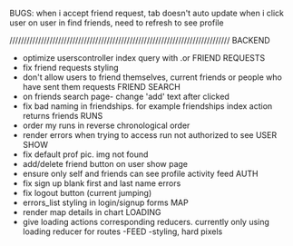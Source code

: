 BUGS:
when i accept friend request, tab doesn't auto update
when i click user on user in find friends, need to refresh to see profile

/////////////////////////////////////////////////////////////////////////////
BACKEND
- optimize userscontroller index query with .or
FRIEND REQUESTS
- fix friend requests styling
- don't allow users to friend themselves, current friends or people who have sent them requests
FRIEND SEARCH
- on friends search page- change 'add' text after clicked
- fix bad naming in friendships. for example friendships index action returns friends
RUNS
- order my runs in reverse chronological order
- render errors when trying to access run not authorized to see
USER SHOW
- fix default prof pic. img not found
- add/delete friend button on user show page
- ensure only self and friends can see profile activity feed
AUTH
- fix sign up blank first and last name errors
- fix logout button (current jumping)
- errors_list styling in login/signup forms
MAP
- render map details in chart
LOADING
- give loading actions corresponding reducers. currently only using loading reducer for routes
-FEED
-styling, hard pixels
